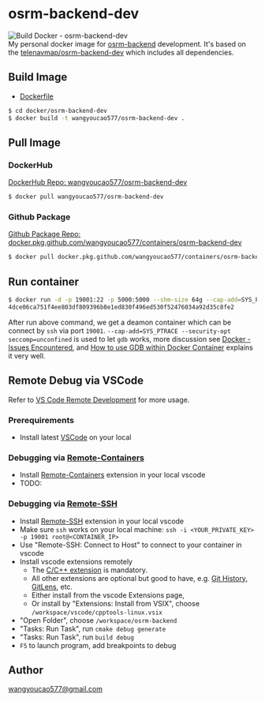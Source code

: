 # osrm-backend-dev
![Build Docker - osrm-backend-dev](https://github.com/wangyoucao577/containers/workflows/Build%20Docker%20-%20osrm-backend-dev/badge.svg)     
My personal docker image for [osrm-backend](https://github.com/Telenav/osrm-backend) development. It's based on the [telenavmap/osrm-backend-dev](https://github.com/Telenav/osrm-backend/tree/master-telenav/docker-orchestration/osrm-backend-dev) which includes all dependencies.     
 
## Build Image
- [Dockerfile](./Dockerfile)

```bash
$ cd docker/osrm-backend-dev
$ docker build -t wangyoucao577/osrm-backend-dev .  
```

## Pull Image 
### DockerHub
[DockerHub Repo: wangyoucao577/osrm-backend-dev](https://hub.docker.com/r/wangyoucao577/osrm-backend-dev)    
```bash
$ docker pull wangyoucao577/osrm-backend-dev
```

### Github Package
[Github Package Repo: docker.pkg.github.com/wangyoucao577/containers/osrm-backend-dev](https://github.com/wangyoucao577/containers/packages/141148)

```bash
$ docker pull docker.pkg.github.com/wangyoucao577/containers/osrm-backend-dev:master-f4f4ccf-20200301
```

## Run container

```bash
$ docker run -d -p 19001:22 -p 5000:5000 --shm-size 64g --cap-add=SYS_PTRACE --security-opt seccomp=unconfined wangyoucao577/osrm-backend-dev
4dce06ca751f4ee803df809396b8e1ed830f496ed530f52476034a92d35c8fe2
```

After run above command, we get a deamon container which can be connect by `ssh` via port `19001`. `--cap-add=SYS_PTRACE --security-opt seccomp=unconfined` is used to let `gdb` works, more discussion see [Docker - Issues Encountered](../docker#issues-encountered), and [How to use GDB within Docker Container](https://github.com/tonyOreglia/argument-counter/wiki/How-to-use-GDB-within-Docker-Container) explains it very well.         


## Remote Debug via VSCode
Refer to [VS Code Remote Development](https://code.visualstudio.com/docs/remote/remote-overview) for more usage.    

### Prerequirements

- Install latest [VSCode](https://code.visualstudio.com/) on your local 

### Debugging via [Remote-Containers](https://marketplace.visualstudio.com/items?itemName=ms-vscode-remote.remote-containers)

- Install [Remote-Containers](https://marketplace.visualstudio.com/items?itemName=ms-vscode-remote.remote-containers) extension in your local vscode
- TODO:     

### Debugging via [Remote-SSH](https://marketplace.visualstudio.com/items?itemName=ms-vscode-remote.remote-ssh)

- Install [Remote-SSH](https://marketplace.visualstudio.com/items?itemName=ms-vscode-remote.remote-ssh) extension in your local vscode 
- Make sure `ssh` works on your local machine: `ssh -i <YOUR_PRIVATE_KEY> -p 19001 root@<CONTAINER_IP>`
- Use "Remote-SSH: Connect to Host" to connect to your container in vscode
- Install vscode extensions remotely
  - The [C/C++ extension](https://marketplace.visualstudio.com/items?itemName=ms-vscode.cpptools) is mandatory. 
  - All other extensions are optional but good to have, e.g. [Git History](https://marketplace.visualstudio.com/items?itemName=donjayamanne.githistory), [GitLens](https://marketplace.visualstudio.com/items?itemName=eamodio.gitlens), etc.    
  - Either install from the vscode Extensions page,
  - Or install by "Extensions: Install from VSIX", choose `/workspace/vscode/cpptools-linux.vsix`
- "Open Folder", choose `/workspace/osrm-backend`
- "Tasks: Run Task", run `cmake debug generate`
- "Tasks: Run Task", run `build debug`
- `F5` to launch program, add breakpoints to debug


## Author
wangyoucao577@gmail.com
